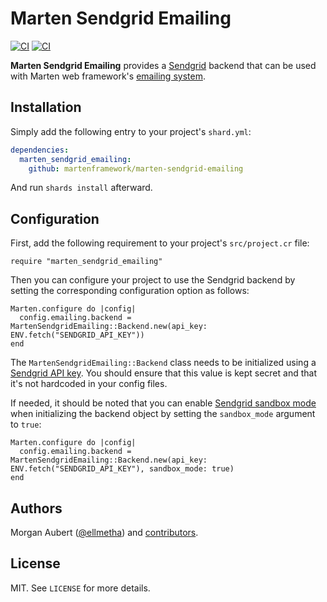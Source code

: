 # Marten Sendgrid Emailing

[![CI](https://github.com/martenframework/marten-sendgrid-emailing/workflows/Specs/badge.svg)](https://github.com/martenframework/marten-sendgrid-emailing/actions)
[![CI](https://github.com/martenframework/marten-sendgrid-emailing/workflows/QA/badge.svg)](https://github.com/martenframework/marten-sendgrid-emailing/actions)

**Marten Sendgrid Emailing** provides a [Sendgrid](https://sendgrid.com) backend that can be used with Marten web framework's [emailing system](https://martenframework.com/docs/emailing).

## Installation

Simply add the following entry to your project's `shard.yml`:

```yaml
dependencies:
  marten_sendgrid_emailing:
    github: martenframework/marten-sendgrid-emailing
```

And run `shards install` afterward.

## Configuration

First, add the following requirement to your project's `src/project.cr` file:

```crystal
require "marten_sendgrid_emailing"
```

Then you can configure your project to use the Sendgrid backend by setting the corresponding configuration option as follows:

```crystal
Marten.configure do |config|
  config.emailing.backend = MartenSendgridEmailing::Backend.new(api_key: ENV.fetch("SENDGRID_API_KEY"))
end
```

The `MartenSendgridEmailing::Backend` class needs to be initialized using a [Sendgrid API key](https://docs.sendgrid.com/ui/account-and-settings/api-keys). You should ensure that this value is kept secret and that it's not hardcoded in your config files.

If needed, it should be noted that you can enable [Sendgrid sandbox mode](https://docs.sendgrid.com/for-developers/sending-email/sandbox-mode) when initializing the backend object by setting the `sandbox_mode` argument to `true`:

```crystal
Marten.configure do |config|
  config.emailing.backend = MartenSendgridEmailing::Backend.new(api_key: ENV.fetch("SENDGRID_API_KEY"), sandbox_mode: true)
end
```

## Authors

Morgan Aubert ([@ellmetha](https://github.com/ellmetha)) and 
[contributors](https://github.com/martenframework/marten-sendgrid-emailing/contributors).

## License

MIT. See ``LICENSE`` for more details.
